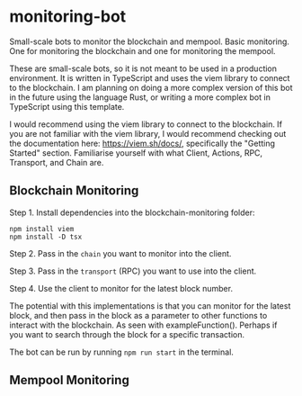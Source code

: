 # monitoring-bot
Small-scale bots to monitor the blockchain and mempool. Basic monitoring.
One for monitoring the blockchain and one for monitoring the mempool.

These are small-scale bots, so it is not meant to be used in a production environment. It is written in TypeScript and uses the viem library to connect to the blockchain. I am planning on doing a more complex version of this bot in the future using the language Rust, or writing a more complex bot in TypeScript using this template.

I would recommend using the viem library to connect to the blockchain.
If you are not familiar with the viem library, I would recommend checking out the documentation here: https://viem.sh/docs/, specifically the "Getting Started" section. Familiarise yourself with what Client, Actions, RPC, Transport, and Chain are.

## Blockchain Monitoring
Step 1. Install dependencies into the blockchain-monitoring folder:
```
npm install viem
npm install -D tsx
```

Step 2. Pass in the `chain` you want to monitor into the client.


Step 3. Pass in the `transport` (RPC) you want to use into the client.

Step 4. Use the client to monitor for the latest block number.

The potential with this implementations is that you can monitor for the latest block, and then pass in the block as a parameter to other functions to interact with the blockchain. As seen with exampleFunction(). Perhaps if you want to search through the block for a specific transaction.

The bot can be run by running `npm run start` in the terminal.

## Mempool Monitoring

